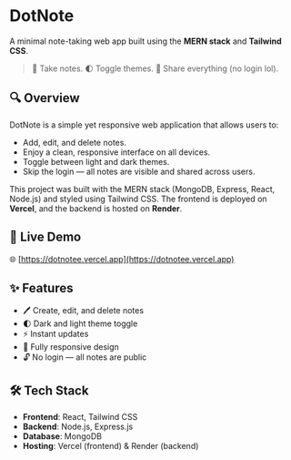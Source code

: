 # DotNote

A minimal note-taking web app built using the **MERN stack** and **Tailwind CSS**.

> 📝 Take notes. 🌓 Toggle themes. 🤝 Share everything (no login lol).

## 🔍 Overview

DotNote is a simple yet responsive web application that allows users to:
- Add, edit, and delete notes.
- Enjoy a clean, responsive interface on all devices.
- Toggle between light and dark themes.
- Skip the login — all notes are visible and shared across users.

This project was built with the MERN stack (MongoDB, Express, React, Node.js) and styled using Tailwind CSS. The frontend is deployed on **Vercel**, and the backend is hosted on **Render**.

## 🚀 Live Demo

🌐 [https://dotnotee.vercel.app](https://dotnotee.vercel.app)

## ✨ Features

- 🖊️ Create, edit, and delete notes
- 🌓 Dark and light theme toggle
- ⚡ Instant updates
- 📱 Fully responsive design
- 🔓 No login — all notes are public

## 🛠️ Tech Stack

- **Frontend**: React, Tailwind CSS
- **Backend**: Node.js, Express.js
- **Database**: MongoDB
- **Hosting**: Vercel (frontend) & Render (backend)
